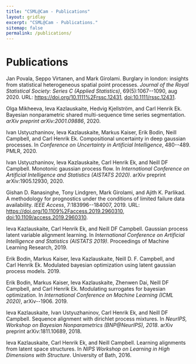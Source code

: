 ```yaml
---
title: "CSML@Cam - Publications"
layout: gridlay
excerpt: "CSML@Cam - Publications."
sitemap: false
permalink: /publications/
---
```


# Publications
    
Jan Povala, Seppo Virtanen, and Mark Girolami. Burglary in london:
insights from statistical heterogeneous spatial point processes.
*Journal of the Royal Statistical Society: Series C (Applied
Statistics)*, 69(5):1067--1090, aug 2020. URL:
<https://doi.org/10.1111%2Frssc.12431>,
[doi:10.1111/rssc.12431](https://doi.org/10.1111/rssc.12431).

Olga Mikheeva, Ieva Kazlauskaite, Hedvig Kjellström, and Carl Henrik Ek.
Bayesian nonparametric shared multi-sequence time series segmentation.
*arXiv preprint arXiv:2001.09886*, 2020.

Ivan Ustyuzhaninov, Ieva Kazlauskaite, Markus Kaiser, Erik Bodin, Neill
Campbell, and Carl Henrik Ek. Compositional uncertainty in deep gaussian
processes. In *Conference on Uncertainty in Artificial Intelligence*,
480--489. PMLR, 2020.

Ivan Ustyuzhaninov, Ieva Kazlauskaite, Carl Henrik Ek, and Neill DF
Campbell. Monotonic gaussian process flow. In *International Conference
on Artificial Intelligence and Statistics (AISTATS 2020)*. arXiv
preprint arXiv:1905.12930, 2020.

Gishan D. Ranasinghe, Tony Lindgren, Mark Girolami, and Ajith K.
Parlikad. A methodology for prognostics under the conditions of limited
failure data availability. *IEEE Access*, 7:183996--184007, 2019. URL:
<https://doi.org/10.1109%2Faccess.2019.2960310>,
[doi:10.1109/access.2019.2960310](https://doi.org/10.1109/access.2019.2960310).

Ieva Kazlauskaite, Carl Henrik Ek, and Neill DF Campbell. Gaussian
process latent variable alignment learning. In *International Conference
on Artificial Intelligence and Statistics (AISTATS 2019)*. Proceedings
of Machine Learning Research, 2019.

Erik Bodin, Markus Kaiser, Ieva Kazlauskaite, Neill D. F. Campbell, and
Carl Henrik Ek. Modulated bayesian optimization using latent gaussian
process models. 2019.

Erik Bodin, Markus Kaiser, Ieva Kazlauskaite, Zhenwen Dai, Neill DF
Campbell, and Carl Henrik Ek. Modulating surrogates for bayesian
optimization. In *International Conference on Machine Learning (ICML
2020)*, arXiv--1906. 2019.

Ieva Kazlauskaite, Ivan Ustyuzhaninov, Carl Henrik Ek, and Neill DF
Campbell. Sequence alignment with dirichlet process mixtures. In
*NeurIPS, Workshop on Bayesian Nonparametrics (BNP\@NeurIPS), 2018*.
arXiv preprint arXiv:1811.10689, 2018.

Ieva Kazlauskaite, Carl Henrik Ek, and Neill Campbell. Learning
alignments from latent space structures. In *NIPS Workshop on Learning
in High Dimensions with Structure*. University of Bath, 2016.
